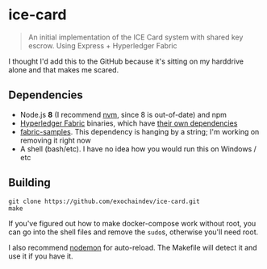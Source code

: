 # ice-card

> An initial implementation of the ICE Card system with shared key escrow. Using
Express + Hyperledger Fabric

I thought I'd add this to the GitHub because it's sitting on my harddrive alone
and that makes me scared.

## Dependencies

 - Node.js **8** (I recommend [nvm](https://github.com/creationix/nvm), since 8
   is out-of-date) and npm
 - [Hyperledger Fabric](https://hyperledger-fabric.readthedocs.io/en/release-1.1/samples.html#binaries)
   binaries, which have
   [their own dependencies](https://hyperledger-fabric.readthedocs.io/en/release-1.1/prereqs.html)
 - [fabric-samples](https://hyperledger-fabric.readthedocs.io/en/release-1.1/samples.html).
   This dependency is hanging by a string; I'm working on removing it right now
 - A shell (bash/etc). I have no idea how you would run this on Windows / etc

## Building

    git clone https://github.com/exochaindev/ice-card.git
    make

If you've figured out how to make docker-compose work without root, you can go
into the shell files and remove the `sudo`s, otherwise you'll need root.

I also recommend [nodemon](https://github.com/remy/nodemon) for auto-reload.
The Makefile will detect it and use it if you have it.

